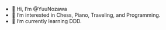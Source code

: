 - 👋 Hi, I’m @YuuNozawa
- 👀 I’m interested in Chess, Piano, Traveling, and Programming.
- 🌱 I’m currently learning DDD.
<!---
 💞️ I’m looking to collaborate on ...
 📫 How to reach me ...
--->

<!---
YuuNozawa/YuuNozawa is a ✨ special ✨ repository because its `README.md` (this file) appears on your GitHub profile.
You can click the Preview link to take a look at your changes.
--->
